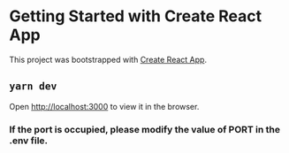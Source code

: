 # Getting Started with Create React App

This project was bootstrapped with [Create React App](https://github.com/facebook/create-react-app).

## `yarn dev`

Open [http://localhost:3000](http://localhost:3000) to view it in the browser.

### If the port is occupied, please modify the value of PORT in the .env file.
